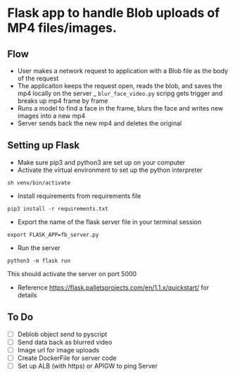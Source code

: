 # Flask app to handle Blob uploads of MP4 files/images.

## Flow
- User makes a network request to application with a Blob file as the body of the request
- The applicaiton keeps the request open, reads the blob, and saves the mp4 locally on the server 
_ `blur_face_video.py` scripg gets trigger and breaks up mp4 frame by frame 
- Runs a model to find a face in the frame, blurs the face and writes new images into a new mp4
- Server sends back the new mp4 and deletes the original

## Setting up Flask
- Make sure pip3 and python3 are set up on your computer
- Activate the virtual environment to set up the python interpreter
```shell script
sh venv/bin/activate
```
- Install requirements from requirements file
```shell script
pip3 install -r requirements.txt
```
- Export the name of the flask server file in your terminal session
```shell script
export FLASK_APP=fb_server.py
```   
- Run the server
```shell script
python3 -m flask run
```

This should activate the server on port 5000
* Reference https://flask.palletsprojects.com/en/1.1.x/quickstart/ for details

## To Do 
- [ ] Deblob object send to pyscript
- [ ] Send data back as blurred video
- [ ] Image url for image uploads
- [ ] Create DockerFile for server code
- [ ] Set up ALB (with https) or APIGW to ping Server
